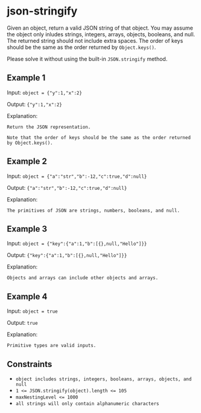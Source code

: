 # json-stringify

Given an object, return a valid JSON string of that object. You may assume the object only inludes strings, integers, arrays, objects, booleans, and null. The returned string should not include extra spaces. The order of keys should be the same as the order returned by `Object.keys()`.

Please solve it without using the built-in `JSON.stringify` method.

## Example 1

Input: `object = {"y":1,"x":2}`

Output: `{"y":1,"x":2}`

Explanation:

`Return the JSON representation.`

`Note that the order of keys should be the same as the order returned by Object.keys().`

## Example 2

Input: `object = {"a":"str","b":-12,"c":true,"d":null}`

Output: `{"a":"str","b":-12,"c":true,"d":null}`

Explanation:

`The primitives of JSON are strings, numbers, booleans, and null.`

## Example 3

Input: `object = {"key":{"a":1,"b":[{},null,"Hello"]}}`

Output: `{"key":{"a":1,"b":[{},null,"Hello"]}}`

Explanation:

`Objects and arrays can include other objects and arrays.`

## Example 4

Input: `object = true`

Output: `true`

Explanation:

`Primitive types are valid inputs.`

## Constraints

- `object includes strings, integers, booleans, arrays, objects, and null`
- `1 <= JSON.stringify(object).length <= 105`
- `maxNestingLevel <= 1000`
- `all strings will only contain alphanumeric characters`
